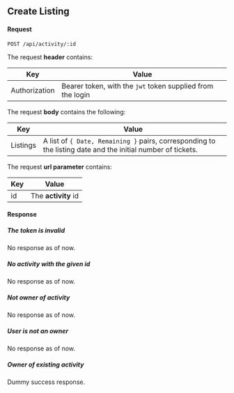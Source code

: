 ## Create Listing

#### Request
```
POST /api/activity/:id
```

The request **header** contains:

| Key | Value |
| - | - |
| Authorization | Bearer token, with the `jwt` token supplied from the login |

The request **body** contains the following:

| Key | Value |
| - | - |
| Listings | A list of `{ Date, Remaining }` pairs, corresponding to the listing date and the initial number of tickets. |

The request **url parameter** contains:

| Key | Value |
| - | - |
| id | The **activity** id |

#### Response

##### The token is invalid
No response as of now.

##### No activity with the given id
No response as of now.

##### Not owner of activity
No response as of now.

##### User is not an owner
No response as of now.

##### Owner of existing activity
Dummy success response.
